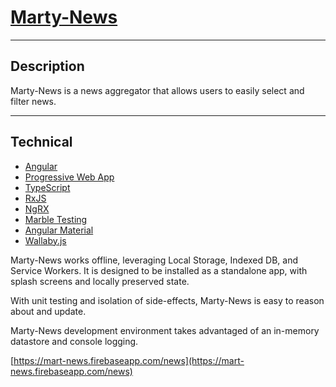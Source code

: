 # [Marty-News](https://mart-news.firebaseapp.com/news)

----
## Description

Marty-News is a news aggregator that allows users to easily select and filter news.

----
## Technical
* [Angular](https://angular.io/)
* [Progressive Web App](https://developers.google.com/web/progressive-web-apps/)
* [TypeScript](https://www.typescriptlang.org/)
* [RxJS](https://github.com/ReactiveX/rxjs)
* [NgRX](https://github.com/ngrx)
* [Marble Testing](https://github.com/ReactiveX/rxjs/blob/5.4.2/doc/writing-marble-tests.md)
* [Angular Material](https://material.angular.io/guides)
* [Wallaby.js](https://wallabyjs.com/)


Marty-News works offline, leveraging Local Storage, Indexed DB, and Service Workers.  It is designed to be installed as a standalone app, with splash screens and locally preserved state.

With unit testing and isolation of side-effects, Marty-News is easy to reason about and update.

Marty-News development environment takes advantaged of an in-memory datastore and console logging.

[https://mart-news.firebaseapp.com/news](https://mart-news.firebaseapp.com/news)